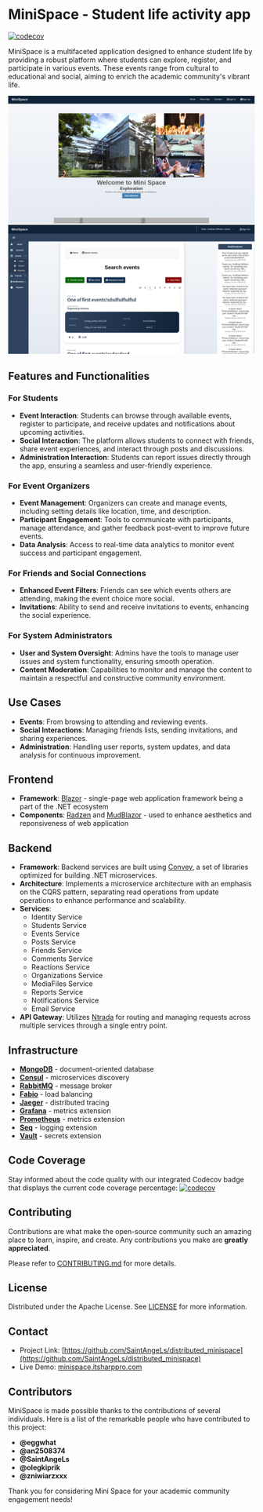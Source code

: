 



# MiniSpace - Student life activity app
[![codecov](https://codecov.io/gh/SaintAngeLs/distributed_minispace/graph/badge.svg?token=SW3T9CN2QS)](https://codecov.io/gh/SaintAngeLs/distributed_minispace)


MiniSpace is a multifaceted application designed to enhance student life by providing a robust platform where students can explore, register, and participate in various events. These events range from cultural to educational and social, aiming to enrich the academic community's vibrant life. 

![Home](images/minispace-home.png)
![Events Dashboard View](images/minispace-events.png)


## Features and Functionalities

### For Students
- **Event Interaction**: Students can browse through available events, register to participate, and receive updates and notifications about upcoming activities.
- **Social Interaction**: The platform allows students to connect with friends, share event experiences, and interact through posts and discussions.
- **Administration Interaction**: Students can report issues directly through the app, ensuring a seamless and user-friendly experience.

### For Event Organizers
- **Event Management**: Organizers can create and manage events, including setting details like location, time, and description.
- **Participant Engagement**: Tools to communicate with participants, manage attendance, and gather feedback post-event to improve future events.
- **Data Analysis**: Access to real-time data analytics to monitor event success and participant engagement.

### For Friends and Social Connections
- **Enhanced Event Filters**: Friends can see which events others are attending, making the event choice more social.
- **Invitations**: Ability to send and receive invitations to events, enhancing the social experience.

### For System Administrators
- **User and System Oversight**: Admins have the tools to manage user issues and system functionality, ensuring smooth operation.
- **Content Moderation**: Capabilities to monitor and manage the content to maintain a respectful and constructive community environment.

## Use Cases
- **Events**: From browsing to attending and reviewing events.
- **Social Interactions**: Managing friends lists, sending invitations, and sharing experiences.
- **Administration**: Handling user reports, system updates, and data analysis for continuous improvement.

## Frontend
- **Framework**: [Blazor](https://dotnet.microsoft.com/en-us/apps/aspnet/web-apps/blazor) - single-page web application framework being a part of the .NET ecosystem
- **Components**: [Radzen](https://blazor.radzen.com/) and [MudBlazor](https://mudblazor.com/) - used to enhance aesthetics and reponsiveness of web application

## Backend
- **Framework**: Backend services are built using [Convey](https://github.com/snatch-dev/Convey), a set of libraries optimized for building .NET microservices.
- **Architecture**: Implements a microservice architecture with an emphasis on the CQRS pattern, separating read operations from update operations to enhance performance and scalability.
- **Services**:
  - Identity Service
  - Students Service
  - Events Service
  - Posts Service
  - Friends Service
  - Comments Service
  - Reactions Service
  - Organizations Service
  - MediaFiles Service
  - Reports Service
  - Notifications Service
  - Email Service
- **API Gateway**: Utilizes [Ntrada](https://github.com/snatch-dev/Ntrada) for routing and managing requests across multiple services through a single entry point.


## Infrastructure
- [**MongoDB**](https://www.mongodb.com/products/platform/cloud) - document-oriented database
- [**Consul**](https://www.consul.io) - microservices discovery
- [**RabbitMQ**](https://www.rabbitmq.com) - message broker
- [**Fabio**](https://github.com/fabiolb/fabio) - load balancing
- [**Jaeger**](https://www.jaegertracing.io) - distributed tracing
- [**Grafana**](https://grafana.com) - metrics extension
- [**Prometheus**](https://prometheus.io) - metrics extension
- [**Seq**](https://datalust.co/seq) - logging extension
- [**Vault**](https://www.vaultproject.io) - secrets extension


## Code Coverage
Stay informed about the code quality with our integrated Codecov badge that displays the current code coverage percentage:
[![codecov](https://codecov.io/gh/SaintAngeLs/distributed_minispace/graph/badge.svg?token=SW3T9CN2QS)](https://codecov.io/gh/SaintAngeLs/distributed_minispace)

## Contributing
Contributions are what make the open-source community such an amazing place to learn, inspire, and create. Any contributions you make are **greatly appreciated**.

Please refer to [CONTRIBUTING.md](./CONTRIBUTING.md) for more details.

## License
Distributed under the Apache License. See [LICENSE](./LICENSE) for more information.

## Contact
- Project Link: [https://github.com/SaintAngeLs/distributed_minispace](https://github.com/SaintAngeLs/distributed_minispace)
- Live Demo: [minispace.itsharppro.com](http://minispace.itsharppro.com)

## Contributors
MiniSpace is made possible thanks to the contributions of several individuals. Here is a list of the remarkable people who have contributed to this project:

- **@eggwhat**
- **@an2508374**
- **@SaintAngeLs** 
- **@olegkiprik**
- **@zniwiarzxxx**


Thank you for considering Mini Space for your academic community engagement needs!

